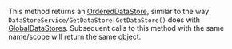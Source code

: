 This method returns an [OrderedDataStore](https://developer.roblox.com/en-us/api-reference/class/OrderedDataStore), similar to the way `DataStoreService/GetDataStore|GetDataStore()` does with [GlobalDataStores](https://developer.roblox.com/en-us/api-reference/class/GlobalDataStore). Subsequent calls to this method with the same name/scope will return the same object.